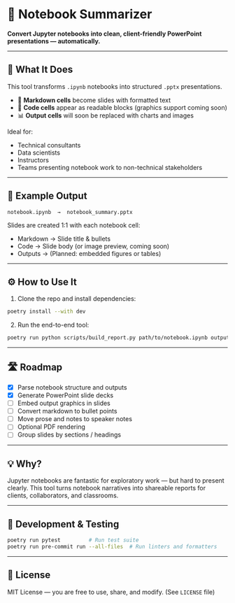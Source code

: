 
# 📘 Notebook Summarizer

**Convert Jupyter notebooks into clean, client-friendly PowerPoint presentations — automatically.**

---

## 🚀 What It Does

This tool transforms `.ipynb` notebooks into structured `.pptx` presentations.

- 📄 **Markdown cells** become slides with formatted text
- 🧠 **Code cells** appear as readable blocks (graphics support coming soon)
- 📊 **Output cells** will soon be replaced with charts and images

Ideal for:
- Technical consultants
- Data scientists
- Instructors
- Teams presenting notebook work to non-technical stakeholders

---

## 📸 Example Output

```
notebook.ipynb  →  notebook_summary.pptx
```

Slides are created 1:1 with each notebook cell:
- Markdown → Slide title & bullets
- Code → Slide body (or image preview, coming soon)
- Outputs → (Planned: embedded figures or tables)

---

## ⚙️ How to Use It

1. Clone the repo and install dependencies:

```bash
poetry install --with dev
```

2. Run the end-to-end tool:

```bash
poetry run python scripts/build_report.py path/to/notebook.ipynb output.pptx
```

---

## 🛣️ Roadmap

- [x] Parse notebook structure and outputs
- [x] Generate PowerPoint slide decks
- [ ] Embed output graphics in slides
- [ ] Convert markdown to bullet points
- [ ] Move prose and notes to speaker notes
- [ ] Optional PDF rendering
- [ ] Group slides by sections / headings

---

## 💡 Why?

Jupyter notebooks are fantastic for exploratory work — but hard to present clearly. This tool turns notebook narratives into shareable reports for clients, collaborators, and classrooms.

---

## 🧪 Development & Testing

```bash
poetry run pytest         # Run test suite
poetry run pre-commit run --all-files  # Run linters and formatters
```

---

## 📄 License

MIT License — you are free to use, share, and modify. (See `LICENSE` file)
